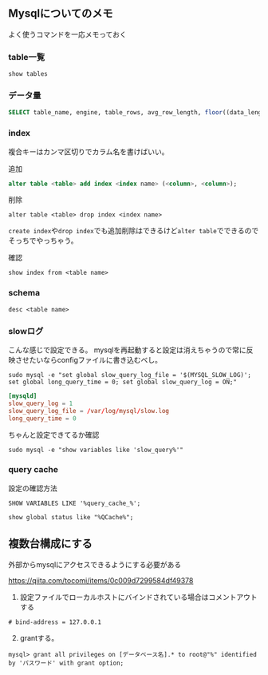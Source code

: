 ## Mysqlについてのメモ

よく使うコマンドを一応メモっておく

### table一覧

```
show tables
```

### データ量


```sql
SELECT table_name, engine, table_rows, avg_row_length, floor((data_length+index_length)/1024/1024) as allMB, floor((data_length)/1024/1024) as dMB, floor((index_length)/1024/1024) as iMB FROM information_schema.tables WHERE table_schema=database() ORDER BY (data_length+index_length) DESC;
```

### index

複合キーはカンマ区切りでカラム名を書けばいい。

追加
```sql
alter table <table> add index <index name> (<column>, <column>);
```

削除
```
alter table <table> drop index <index name>
```

`create index`や`drop index`でも追加削除はできるけど`alter table`でできるのでそっちでやっちゃう。

確認

```
show index from <table name>
```

### schema

```
desc <table name>
```

### slowログ

こんな感じで設定できる。 mysqlを再起動すると設定は消えちゃうので常に反映させたいならconfigファイルに書き込むべし。
```
sudo mysql -e "set global slow_query_log_file = '$(MYSQL_SLOW_LOG)'; set global long_query_time = 0; set global slow_query_log = ON;"
```

```my.cnf
[mysqld]
slow_query_log = 1
slow_query_log_file = /var/log/mysql/slow.log
long_query_time = 0
```

ちゃんと設定できてるか確認

```
sudo mysql -e "show variables like 'slow_query%'"
```


### query cache


設定の確認方法

```
SHOW VARIABLES LIKE '%query_cache_%';

show global status like "%QCache%";
```

## 複数台構成にする

外部からmysqlにアクセスできるようにする必要がある


https://qiita.com/tocomi/items/0c009d7299584df49378

1. 設定ファイルでローカルホストにバインドされている場合はコメントアウトする

```
# bind-address = 127.0.0.1
```

2. grantする。
```
mysql> grant all privileges on [データベース名].* to root@"%" identified by 'パスワード' with grant option;
```
